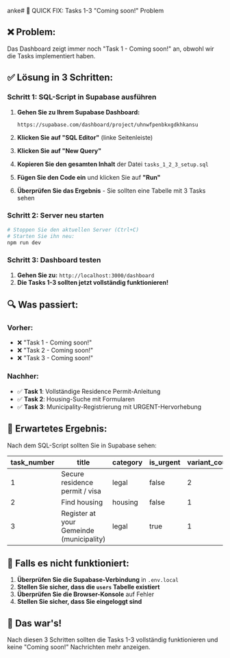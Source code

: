 anke# 🚀 QUICK FIX: Tasks 1-3 "Coming soon!" Problem

## ❌ **Problem:**
Das Dashboard zeigt immer noch "Task 1 - Coming soon!" an, obwohl wir die Tasks implementiert haben.

## ✅ **Lösung in 3 Schritten:**

### **Schritt 1: SQL-Script in Supabase ausführen**

1. **Gehen Sie zu Ihrem Supabase Dashboard:**
   ```
   https://supabase.com/dashboard/project/uhnwfpenbkxgdkhkansu
   ```

2. **Klicken Sie auf "SQL Editor"** (linke Seitenleiste)

3. **Klicken Sie auf "New Query"**

4. **Kopieren Sie den gesamten Inhalt** der Datei `tasks_1_2_3_setup.sql`

5. **Fügen Sie den Code ein** und klicken Sie auf **"Run"**

6. **Überprüfen Sie das Ergebnis** - Sie sollten eine Tabelle mit 3 Tasks sehen

### **Schritt 2: Server neu starten**

```bash
# Stoppen Sie den aktuellen Server (Ctrl+C)
# Starten Sie ihn neu:
npm run dev
```

### **Schritt 3: Dashboard testen**

1. **Gehen Sie zu:** `http://localhost:3000/dashboard`
2. **Die Tasks 1-3 sollten jetzt vollständig funktionieren!**

## 🔍 **Was passiert:**

### **Vorher:**
- ❌ "Task 1 - Coming soon!"
- ❌ "Task 2 - Coming soon!"  
- ❌ "Task 3 - Coming soon!"

### **Nachher:**
- ✅ **Task 1**: Vollständige Residence Permit-Anleitung
- ✅ **Task 2**: Housing-Suche mit Formularen
- ✅ **Task 3**: Municipality-Registrierung mit URGENT-Hervorhebung

## 🎯 **Erwartetes Ergebnis:**

Nach dem SQL-Script sollten Sie in Supabase sehen:

| task_number | title | category | is_urgent | variant_count | audiences |
|-------------|-------|----------|-----------|---------------|-----------|
| 1 | Secure residence permit / visa | legal | false | 2 | ["EU/EFTA"], ["Non-EU/EFTA"] |
| 2 | Find housing | housing | false | 1 | ["all"] |
| 3 | Register at your Gemeinde (municipality) | legal | true | 1 | ["all"] |

## 🚨 **Falls es nicht funktioniert:**

1. **Überprüfen Sie die Supabase-Verbindung** in `.env.local`
2. **Stellen Sie sicher, dass die `users` Tabelle existiert**
3. **Überprüfen Sie die Browser-Konsole** auf Fehler
4. **Stellen Sie sicher, dass Sie eingeloggt sind**

## 🎉 **Das war's!**

Nach diesen 3 Schritten sollten die Tasks 1-3 vollständig funktionieren und keine "Coming soon!" Nachrichten mehr anzeigen.



